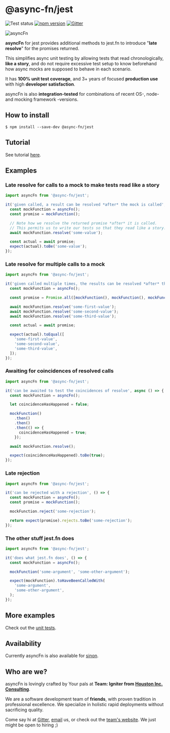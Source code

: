 # @async-fn/jest

![Test status](https://github.com/team-igniter-from-houston-inc/async-fn/workflows/Jest/badge.svg) [![npm version](https://badge.fury.io/js/%40async-fn%2Fjest.svg)](https://badge.fury.io/js/%40async-fn%2Fjest) [![Gitter](https://badges.gitter.im/async-fn/community.svg)](https://gitter.im/async-fn/community?utm_source=badge&utm_medium=badge&utm_campaign=pr-badge)

![asyncFn](https://raw.githubusercontent.com/team-igniter-from-houston-inc/async-fn/master/logo.png)

**asyncFn** for jest provides additional methods to jest.fn to introduce "**late resolve**" for the promises returned.

This simplifies async unit testing by allowing tests that read chronologically, **like a story**, and do not require excessive test setup to know beforehand how async mocks are supposed to behave in each scenario.

It has **100% unit test coverage**, and 3+ years of focused **production use** with high **developer satisfaction**.

asyncFn is also **integration-tested** for combinations of recent OS-, node- and mocking framework -versions.

## How to install

```
$ npm install --save-dev @async-fn/jest
```
## Tutorial

See tutorial [here](https://medium.com/houston-io/how-to-unit-test-asynchronous-code-for-javascript-in-2020-41c124be2552).

## Examples

### Late resolve for calls to a mock to make tests read like a story

```javascript
import asyncFn from '@async-fn/jest';

it('given called, a result can be resolved *after* the mock is called', async () => {
  const mockFunction = asyncFn();
  const promise = mockFunction();

  // Note how we resolve the returned promise *after* it is called.
  // This permits us to write our tests so that they read like a story.
  await mockFunction.resolve('some-value');

  const actual = await promise;
  expect(actual).toBe('some-value');
});
```

### Late resolve for multiple calls to a mock

```javascript
import asyncFn from '@async-fn/jest';

it('given called multiple times, the results can be resolved *after* the mock was called', async () => {
  const mockFunction = asyncFn();

  const promise = Promise.all([mockFunction(), mockFunction(), mockFunction()]);

  await mockFunction.resolve('some-first-value');
  await mockFunction.resolve('some-second-value');
  await mockFunction.resolve('some-third-value');

  const actual = await promise;

  expect(actual).toEqual([
    'some-first-value',
    'some-second-value',
    'some-third-value',
  ]);
});
```

### Awaiting for coincidences of resolved calls

```javascript
import asyncFn from '@async-fn/jest';

it('can be awaited to test the coincidences of resolve', async () => {
  const mockFunction = asyncFn();

  let coincidenceHasHappened = false;

  mockFunction()
    .then()
    .then()
    .then(() => {
      coincidenceHasHappened = true;
    });

  await mockFunction.resolve();

  expect(coincidenceHasHappened).toBe(true);
});
```

### Late rejection

```javascript
import asyncFn from '@async-fn/jest';

it('can be rejected with a rejection', () => {
  const mockFunction = asyncFn();
  const promise = mockFunction();

  mockFunction.reject('some-rejection');

  return expect(promise).rejects.toBe('some-rejection');
});
```

### The other stuff jest.fn does

```javascript
import asyncFn from '@async-fn/jest';

it('does what jest.fn does', () => {
  const mockFunction = asyncFn();

  mockFunction('some-argument', 'some-other-argument');

  expect(mockFunction).toHaveBeenCalledWith(
    'some-argument',
    'some-other-argument',
  );
});
```

## More examples

Check out the [unit tests](https://github.com/team-igniter-from-houston-inc/async-fn/blob/master/packages/core/test-utils/itWorksAsAsyncFn.js).

## Availability

Currently asyncFn is also available for [sinon](https://www.npmjs.com/package/@async-fn/sinon).

## Who are we?

asyncFn is lovingly crafted by Your pals at **Team: Igniter from [Houston Inc. Consulting](https://houston-inc.com)**.

We are a software development team of **friends**, with proven tradition in professional excellence. We specialize in holistic rapid deployments without sacrificing quality.

Come say hi at [Gitter](https://gitter.im/async-fn/community), [email](mailto:igniter@houston-inc.com) us, or check out the [team's website](https://team.igniter.houston.io). We just might be open to hiring ;)
